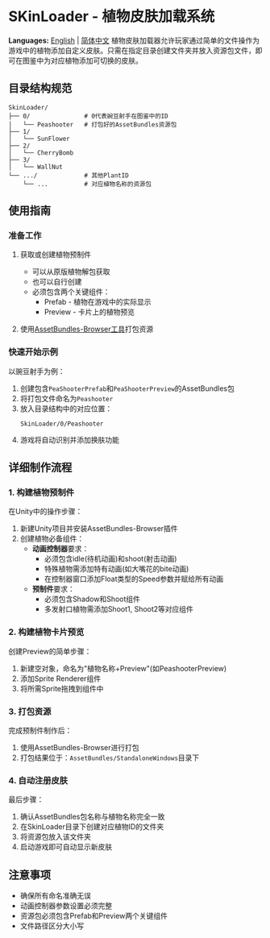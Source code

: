 # SKinLoader - 植物皮肤加载系统
**Languages:**
[English](docs/en/README.md) | [简体中文](docs/zh-CN/README.md) 
植物皮肤加载器允许玩家通过简单的文件操作为游戏中的植物添加自定义皮肤。只需在指定目录创建文件夹并放入资源包文件，即可在图鉴中为对应植物添加可切换的皮肤。

## 目录结构规范

```
SkinLoader/
├── 0/               # 0代表豌豆射手在图鉴中的ID
│   └── Peashooter   # 打包好的AssetBundles资源包
├── 1/
│   └── SunFlower
├── 2/
│   └── CherryBomb
├── 3/
│   └── WallNut
└── .../             # 其他PlantID
    └── ...          # 对应植物名称的资源包
```

## 使用指南

### 准备工作

1. 获取或创建植物预制件
   - 可以从原版植物解包获取
   - 也可以自行创建
   - 必须包含两个关键组件：
     * Prefab - 植物在游戏中的实际显示
     * Preview - 卡片上的植物预览

2. 使用[AssetBundles-Browser工具](https://github.com/Unity-Technologies/AssetBundles-Browser.git)打包资源

### 快速开始示例

以豌豆射手为例：
1. 创建包含`PeaShooterPrefab`和`PeaShooterPreview`的AssetBundles包
2. 将打包文件命名为`Peashooter`
3. 放入目录结构中的对应位置：
   ```
   SkinLoader/0/Peashooter
   ```
4. 游戏将自动识别并添加换肤功能

## 详细制作流程

### 1. 构建植物预制件

在Unity中的操作步骤：

1. 新建Unity项目并安装AssetBundles-Browser插件
2. 创建植物必备组件：
   - **动画控制器**要求：
     * 必须包含idle(待机动画)和shoot(射击动画)
     * 特殊植物需添加特有动画(如大嘴花的bite动画)
     * 在控制器窗口添加Float类型的Speed参数并赋给所有动画
   - **预制件**要求：
     * 必须包含Shadow和Shoot组件
     * 多发射口植物需添加Shoot1, Shoot2等对应组件

### 2. 构建植物卡片预览

创建Preview的简单步骤：
1. 新建空对象，命名为"植物名称+Preview"(如PeashooterPreview)
2. 添加Sprite Renderer组件
3. 将所需Sprite拖拽到组件中

### 3. 打包资源

完成预制件制作后：
1. 使用AssetBundles-Browser进行打包
2. 打包结果位于：`AssetBundles/StandaloneWindows`目录下

### 4. 自动注册皮肤

最后步骤：
1. 确认AssetBundles包名称与植物名称完全一致
2. 在SkinLoader目录下创建对应植物ID的文件夹
3. 将资源包放入该文件夹
4. 启动游戏即可自动显示新皮肤

## 注意事项

- 确保所有命名准确无误
- 动画控制器参数设置必须完整
- 资源包必须包含Prefab和Preview两个关键组件
- 文件路径区分大小写